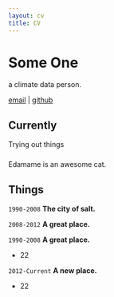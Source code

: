 ```yaml
---
layout: cv
title: CV
---
```

# Some One
a climate data person.

<div id="contact">
<i class="fa fa-envelope" aria-hidden="true"></i><a href="">email</a>
| <i class="fa fa-github-alt"></i> <a href="https://github.com/mengping">github</a>
</div>


## Currently

Trying out things

###

Edamame is an awesome cat.


## Things

`1990-2008`
__The city of salt.__

`2008-2012`
__A great place.__

`1990-2008`
__A great place.__

- 22

`2012-Current`
__A new place.__

- 22




<!-- ### Footer

Last updated: Sep 2017 -->


